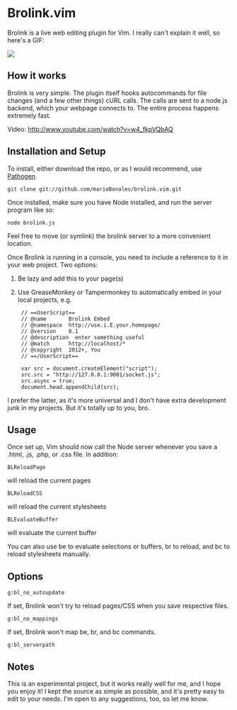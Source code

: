 # Brolink.vim
Brolink is a live web editing plugin for Vim. I really can't explain it well, so here's a GIF:

<img src='https://raw.github.com/jaxbot/brolink.vim/master/brolink.gif'>

## How it works
Brolink is very simple. The plugin itself hooks autocommands for file changes (and a few other things) cURL calls. The calls are sent to a node.js backend, which your webpage connects to. The entire process happens extremely fast.

Video: http://www.youtube.com/watch?v=w4_fkpVQbAQ

## Installation and Setup
To install, either download the repo, or as I would recommend, use [Pathogen](https://github.com/tpope/vim-pathogen).

	git clone git://github.com/marioBonales/brolink.vim.git

Once installed, make sure you have Node installed, and run the server program like so:

	node brolink.js

Feel free to move (or symlink) the brolink server to a more convenient location.

Once Brolink is running in a console, you need to include a reference to it in your web project.
Two options:

1. Be lazy and add this to your page(s)
	
	<script src='http://{your-node-server-url}/socket.js'></script>

2. Use GreaseMonkey or Tampermonkey to automatically embed in your local projects, e.g.


		// ==UserScript==
		// @name       Brolink Embed
		// @namespace  http://use.i.E.your.homepage/
		// @version    0.1
		// @description  enter something useful
		// @match      http://localhost/*
		// @copyright  2012+, You
		// ==/UserScript==
		
		var src = document.createElement("script");
		src.src = "http://127.0.0.1:9001/socket.js";
		src.async = true;
		document.head.appendChild(src);


I prefer the latter, as it's more universal and I don't have extra development junk in my projects. But it's totally up to you, bro.

## Usage

Once set up, Vim should now call the Node server whenever you save a .html, .js, .php, or .css file. 
In addition:

	BLReloadPage

will reload the current pages

	BLReloadCSS

will reload the current stylesheets 

	BLEvaluateBuffer

will evaluate the current buffer

You can also use <leader>be to evaluate selections or buffers, <leader>br to reload, and <leader>bc to reload stylesheets manually.

## Options

	g:bl_no_autoupdate 

If set, Brolink won't try to reload pages/CSS when you save respective files.

	g:bl_no_mappings 

If set, Brolink won't map be, br, and bc commands.

	g:bl_serverpath 

## Notes

This is an experimental project, but it works really well for me, and I hope you enjoy it! I kept the source as simple as possible, and it's pretty easy to edit to your needs. I'm open to any suggestions, too, so let me know.
